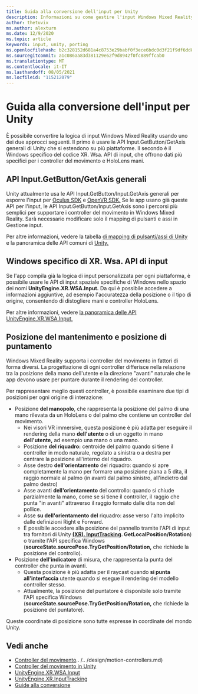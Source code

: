 ```yaml
---
title: Guida alla conversione dell'input per Unity
description: Informazioni su come gestire l'input Windows Mixed Reality in Unity.
author: thetuvix
ms.author: alexturn
ms.date: 12/9/2020
ms.topic: article
keywords: input, unity, porting
ms.openlocfilehash: b2c328152d681a4c8753e29babf0f3ece6bdc0d3f21f9df6dd8de150c3fb47f0
ms.sourcegitcommit: a1c086aa83d381129e62f9d8942f0fc889ffcab0
ms.translationtype: MT
ms.contentlocale: it-IT
ms.lasthandoff: 08/05/2021
ms.locfileid: "115212079"
---
```

# <a name="input-porting-guide-for-unity"></a>Guida alla conversione dell'input per Unity

È possibile convertire la logica di input Windows Mixed Reality usando uno dei due approcci seguenti. Il primo è usare le API Input.GetButton/GetAxis generali di Unity che si estendono su più piattaforme. Il secondo è il Windows specifico del codice XR. Wsa. API di input, che offrono dati più specifici per i controller del movimento e HoloLens mani.

## <a name="general-inputgetbuttongetaxis-apis"></a>API Input.GetButton/GetAxis generali

Unity attualmente usa le API Input.GetButton/Input.GetAxis generali per esporre l'input per [Oculus SDK](https://docs.unity3d.com/Manual/OculusControllers.html) e [OpenVR SDK.](https://docs.unity3d.com/Manual/OpenVRControllers.html) Se le app usano già queste API per l'input, le API Input.GetButton/Input.GetAxis sono i percorsi più semplici per supportare i controller del movimento in Windows Mixed Reality. Sarà necessario modificare solo il mapping di pulsanti e assi in Gestione input.

Per altre informazioni, vedere la tabella [di mapping di pulsanti/assi di Unity](../unity/motion-controllers-in-unity.md#unity-buttonaxis-mapping-table) e la panoramica delle API comuni di [Unity.](../unity/motion-controllers-in-unity.md#common-unity-apis-inputgetbuttongetaxis)

## <a name="windows-specific-xrwsainput-apis"></a>Windows specifico di XR. Wsa. API di input

Se l'app compila già la logica di input personalizzata per ogni piattaforma, è possibile usare le API di input spaziale specifiche di Windows nello spazio dei nomi **UnityEngine.XR.WSA.Input.** Da qui è possibile accedere a informazioni aggiuntive, ad esempio l'accuratezza della posizione o il tipo di origine, consentendo di distogliere mani e controller HoloLens.

Per altre informazioni, vedere [la panoramica delle API UnityEngine.XR.WSA.Input.](../unity/motion-controllers-in-unity.md#windows-specific-apis-xrwsainput)

## <a name="grip-pose-vs-pointing-pose"></a>Posizione del mantenimento e posizione di puntamento

Windows Mixed Reality supporta i controller del movimento in fattori di forma diversi. La progettazione di ogni controller differisce nella relazione tra la posizione della mano dell'utente e la direzione "avanti" naturale che le app devono usare per puntare durante il rendering del controller.

Per rappresentare meglio questi controller, è possibile esaminare due tipi di posizioni per ogni origine di interazione:

* Posizione **del manopolo**, che rappresenta la posizione del palmo di una mano rilevata da un HoloLens o del palmo che contiene un controller del movimento.
    * Nei visori VR immersive, questa posizione è più adatta per eseguire il rendering della mano **dell'utente** o di un oggetto in mano **dell'utente,** ad esempio una mano o una mano.
    * Posizione **del riquadro:** centroide del palmo quando si tiene il controller in modo naturale, regolato a sinistra o a destra per centrare la posizione all'interno del riquadro.
    * Asse destro **dell'orientamento** del riquadro: quando si apre completamente la mano per formare una posizione piana a 5 dita, il raggio normale al palmo (in avanti dal palmo sinistro, all'indietro dal palmo destro)
    * Asse avanti **dell'orientamento** del controllo: quando si chiude parzialmente la mano, come se si tiene il controller, il raggio che punta "in avanti" attraverso il raggio formato dalle dita non del pollice.
    * Asse **su dell'orientamento del** riquadro: asse verso l'alto implicito dalle definizioni Right e Forward.
    * È possibile accedere alla posizione del pannello tramite l'API di input tra fornitori di Unity **[(XR). InputTracking](https://docs.unity3d.com/ScriptReference/XR.InputTracking.html). GetLocalPosition/Rotation**) o tramite l'API specifica Windows (**sourceState.sourcePose.TryGetPosition/Rotation,** che richiede la posizione del controllo).
* Posizione **dell'indicatore** di misura, che rappresenta la punta del controller che punta in avanti.
    * Questa posizione è più adatta per il raycast quando **si punta all'interfaccia** utente quando si esegue il rendering del modello controller stesso.
    * Attualmente, la posizione del puntatore è disponibile solo tramite l'API specifica Windows (**sourceState.sourcePose.TryGetPosition/Rotation,** che richiede la posizione del puntatore).

Queste coordinate di posizione sono tutte espresse in coordinate del mondo Unity.

## <a name="see-also"></a>Vedi anche
* [Controller del movimento]().. /.. /design/motion-controllers.md)
* [Controller del movimento in Unity](../unity/motion-controllers-in-unity.md)
* [UnityEngine.XR.WSA.Input](https://docs.unity3d.com/ScriptReference/XR.WSA.Input.InteractionManager.html)
* [UnityEngine.XR.InputTracking](https://docs.unity3d.com/ScriptReference/XR.InputTracking.html)
* [Guide alla conversione](porting-guides.md)
